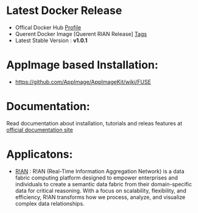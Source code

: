 # Latest Docker Release

* Offical Docker Hub [Profile](https://hub.docker.com/r/querent/)
* Querent Docker Image [Querent RIAN Release] [Tags
](https://hub.docker.com/r/querent/rian/tags)
* Latest Stable Version : **v1.0.1**

# AppImage based Installation:
  * https://github.com/AppImage/AppImageKit/wiki/FUSE
# Documentation:
  Read documentation about installation, tutorials and releas features at [official documentation site](https://docs.querent.xyz)

# Applicatons:
  * [R!AN](https://docs.querent.xyz) : R!AN (Real-Time Information Aggregation Network) is a data fabric computing platform designed to empower enterprises and individuals to create a semantic data fabric from their domain-specific data for critical reasoning. With a focus on scalability, flexibility, and efficiency, R!AN transforms how we process, analyze, and visualize complex data relationships.

